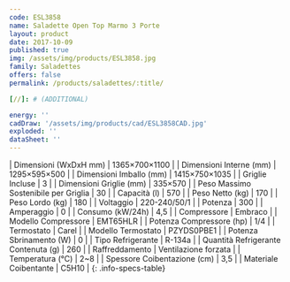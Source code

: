 ```yaml
---
code: ESL3858
name: Saladette Open Top Marmo 3 Porte
layout: product
date: 2017-10-09
published: true
img: /assets/img/products/ESL3858.jpg
family: Saladettes
offers: false
permalink: /products/saladettes/:title/

[//]: # (ADDITIONAL)

energy: ''
cadDraw: '/assets/img/products/cad/ESL3858CAD.jpg'
exploded: ''
dataSheet: ''
---
```



| Dimensioni (WxDxH mm) | 1365×700×1100 |
| Dimensioni Interne (mm) | 1295×595×500 |
| Dimensioni Imballo (mm) | 1415×750×1035 |
| Griglie Incluse | 3 |
| Dimensioni Griglie (mm) | 335×570 |
| Peso Massimo Sostenibile per Griglia | 30 |
| Capacità (l) | 570 |
| Peso Netto (kg) | 170 |
| Peso Lordo (kg) | 180 |
| Voltaggio | 220-240/50/1 |
| Potenza | 300 |
| Amperaggio | 0 |
| Consumo (kW/24h) | 4,5 |
| Compressore | Embraco |
| Modello Compressore | EMT65HLR |
| Potenza Compressore (hp) | 1/4 |
| Termostato | Carel |
| Modello Termostato | PZYDS0PBE1 |
| Potenza Sbrinamento (W) | 0 |
| Tipo Refrigerante | R-134a |
| Quantità Refrigerante Contenuta (g) | 260 |
| Raffreddamento | Ventilazione forzata |
| Temperatura (°C) | 2~8 |
| Spessore Coibentazione (cm) | 3,5 |
| Materiale Coibentante | C5H10 |
{: .info-specs-table}
